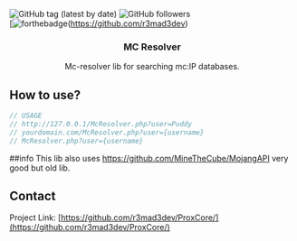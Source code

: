 ![GitHub tag (latest by date)](https://img.shields.io/github/v/tag/r3mad3dev/mc-resolver)
![GitHub followers](https://img.shields.io/github/followers/r3mad3dev?style=social)
<br />
[![forthebadge](https://forthebadge.com/images/badges/built-by-developers.svg)(https://github.com/r3mad3dev)
  <h3 align="center">MC Resolver</h3>

  <p align="center">
    Mc-resolver lib for searching mc:IP databases.
    <br />
</p>

## How to use?
```php
// USAGE
// http://127.0.0.1/McResolver.php?user=Puddy
// yourdomain.com/McResolver.php?user={username}
// McResolver.php?user={username}
```

##info
This lib also uses
https://github.com/MineTheCube/MojangAPI
very good but old lib.

## Contact
 

Project Link: [https://github.com/r3mad3dev/ProxCore/](https://github.com/r3mad3dev/ProxCore/)
